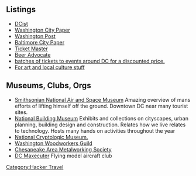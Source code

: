 ## Listings

-   [DCist](http://dcist.com)
-   [Washington City Paper](http://www.washingtoncitypaper.com)
-   [Washington Post](http://www.washingtonpost.com)
-   [Baltimore City Paper](http://www.baltimorecitypaper.com)
-   [Ticket Master](http://www.ticketmaster.com)
-   [Beer Advocate](http://www.beeradvocate.com)
-   [batches of tickets to events around DC for a discounted
    price.](http://www.goldstar.com/events/browse/20201)
-   [For art and local culture stuff](http://pinklineproject.com/)

## Museums, Clubs, Orgs

-   [Smithsonian National Air and Space Museum](http://www.nasm.si.edu/)
    Amazing overview of mans efforts of lifting himself off the ground.
    Downtown DC near many tourist sites.
-   [National Building Museum](http://www.nbm.org/) Exhibits and
    collections on cityscapes, urban planning, building design and
    construction. Relates how we live relates to technology. Hosts many
    hands on activities throughout the year
-   [National Cryptologic
    Museum.](http://www.nsa.gov/about/cryptologic_heritage/museum/)
-   [Washington Woodworkers
    Guild](http://www.washingtonwoodworkersguild.org/)
-   [Chesapeake Area Metalworking Society](http://www.cams-club.org/)
-   [DC Maxecuter](http://dcmaxecuter.org/) Flying model aircraft club

[Category:Hacker Travel](Category:Hacker_Travel)
